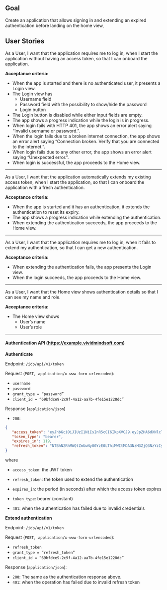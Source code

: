Goal
----
Create an application that allows signing in and extending an expired authentication before landing on the home view,

User Stories
----

As a User, I want that the application requires me to log in, when I start the application without having an access token, so that I can onboard the application.

**Acceptance criteria:**
* When the app is started and there is no authenticated user, it presents a Login view.	
* The Login view has
    * Username field	
    * Password field with the possibility to show/hide the password
    * Login button	
* The Login button is disabled while either input fields are empty.	
* The app shows a progress indication while the login is in progress.	
* When login fails with  HTTP 401, the app shows an error alert saying “Invalid username or password.”.	
* When the login fails due to a broken internet connection, the app shows an error alert saying “Connection broken. Verify that you are connected to the internet.”.
* When login fails due to any other error, the app shows an error alert saying “Unexpected error.”.
* When login is successful, the app proceeds to the Home view.

---

As a User, I want that the application automatically extends my existing access token, when I start the application, so that I can onboard the application with a fresh authentication.

**Acceptance criteria:**
* When the app is started and it has an authentication, it extends the authentication to reset its expiry.
* The app shows a progress indication while extending the authentication.
* When extending the authentication succeeds, the app proceeds to the Home view.

----

As a User, I want that the application requires me to log in, when it fails to extend my authentication, so that I can get a new authentication.

**Acceptance criteria:**
* When extending the authentication fails, the app presents the Login view.
* When the login succeeds, the app proceeds to the Home view.

----

As a User, I want that the Home view shows authentication details so that I can see my name and role.

**Acceptance criteria:**
* The Home view shows	
    * User’s name
    * User’s role

----

#### Authentication API (<https://example.vividmindsoft.com>)

**Authenticate**

Endpoint: `/idp/api/v1/token`

Request (`POST, application/x-www-form-urlencoded`):

* `username`
* `password`
* `grant_type = “password”`
* `client_id = “69bfdce9-2c9f-4a12-aa7b-4fe15e1228dc”`

Response (`application/json`)
* `200`:
```json
{
   "access_token": "eyJhbGciOiJIUzI1NiIsInR5cCI6IkpXVCJ9.eyJpZHA6dXNlcl9pZCI6IjUwYTdkYTFkLWZlMDctNGMxNC04YjFiLTAwNzczN2Y0Nzc2MyIsImlkcDp1c2VyX25hbWUiOiJqZG9lIiwiaWRwOmZ1bGxuYW1lIjoiSm9obiBEb2UiLCJyb2xlIjoiZWRpdG9yIiwiZXhwIjoxNTU2NDc2MjU1fQ.iqFmotBtfAYLplfpLVh_kPgvOIPyV7UMm-NZA06XA5I",
   "token_type": "bearer",
   "expires_in": 119,
   "refresh_token": "NTBhN2RhMWQtZmUwNy00YzE0LThiMWItMDA3NzM3ZjQ3NzYzIyNkNmQ5OTViZS1jY2IxLTQ0MGUtODM4NS1lOTkwMTEwMzBhYzA="
}
```
where
* `access_token`: the JWT token
* `refresh_token`: the token used to extend the authentication
* `expires_in`: the period (in seconds) after which the access token expires
* `token_type`: bearer (constant)

* `401`: when the authentication has failed due to invalid credentials

**Extend authentication**

Endpoint: `/idp/api/v1/token`

Request (`POST, application/x-www-form-urlencoded`):

* `refresh_token`
* `grant_type = “refresh_token”`
* `client_id = “69bfdce9-2c9f-4a12-aa7b-4fe15e1228dc”`

Response (`application/json`): 
* `200`: The same as the authentication response above.
* `401`: when the operation has failed due to invalid refresh token	